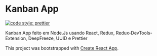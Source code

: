 # Kanban App

[![code style: prettier](https://img.shields.io/badge/code_style-prettier-ff69b4.svg?style=flat-square)](https://github.com/prettier/prettier)

Kanban App feito em Node.Js usando React, Redux, Redux-DevTools-Extension, DeepFreeze, UUID e Prettier

This project was bootstrapped with [Create React App](https://github.com/facebook/create-react-app).